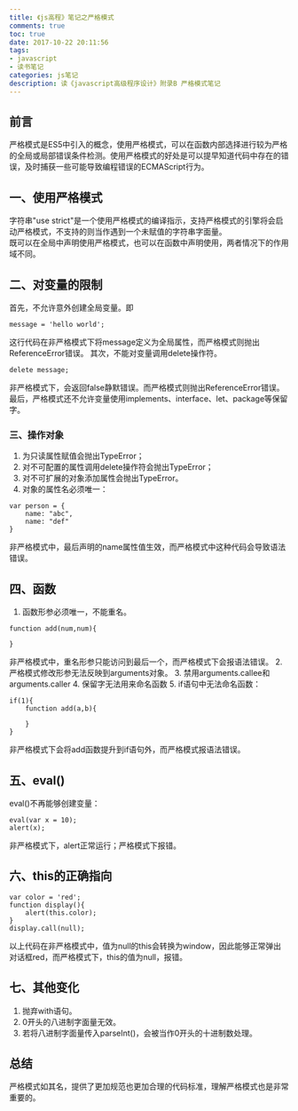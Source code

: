 ```yaml
---
title: 《js高程》笔记之严格模式
comments: true
toc: true
date: 2017-10-22 20:11:56
tags:
- javascript
- 读书笔记
categories: js笔记
description: 读《javascript高级程序设计》附录B 严格模式笔记
---
```

## 前言
严格模式是ES5中引入的概念，使用严格模式，可以在函数内部选择进行较为严格的全局或局部错误条件检测。使用严格模式的好处是可以提早知道代码中存在的错误，及时捕获一些可能导致编程错误的ECMAScript行为。

## 一、使用严格模式

字符串"use strict"是一个使用严格模式的编译指示，支持严格模式的引擎将会启动严格模式，不支持的则当作遇到一个未赋值的字符串字面量。  
既可以在全局中声明使用严格模式，也可以在函数中声明使用，两者情况下的作用域不同。  

## 二、对变量的限制

首先，不允许意外创建全局变量。即
```
message = 'hello world';
```
这行代码在非严格模式下将message定义为全局属性，而严格模式则抛出ReferenceError错误。
其次，不能对变量调用delete操作符。
```
delete message;
```
非严格模式下，会返回false静默错误。而严格模式则抛出ReferenceError错误。
最后，严格模式还不允许变量使用implements、interface、let、package等保留字。

### 三、操作对象

1. 为只读属性赋值会抛出TypeError；
2. 对不可配置的属性调用delete操作符会抛出TypeError；
3. 对不可扩展的对象添加属性会抛出TypeError。
4. 对象的属性名必须唯一：

```
var person = {
    name: "abc",
    name: "def"
}
```
非严格模式中，最后声明的name属性值生效，而严格模式中这种代码会导致语法错误。

## 四、函数
1. 函数形参必须唯一，不能重名。
```
function add(num,num){
    
}
```
非严格模式中，重名形参只能访问到最后一个，而严格模式下会报语法错误。
2. 严格模式修改形参无法反映到arguments对象。
3. 禁用arguments.callee和arguments.caller
4. 保留字无法用来命名函数
5. if语句中无法命名函数：
```
if(1){
    function add(a,b){
        
    }
}
```
非严格模式下会将add函数提升到if语句外，而严格模式报语法错误。

## 五、eval()

eval()不再能够创建变量：
```
eval(var x = 10);
alert(x);
```
非严格模式下，alert正常运行；严格模式下报错。

## 六、this的正确指向
```
var color = 'red';
function display(){
    alert(this.color);
}
display.call(null);
```
以上代码在非严格模式中，值为null的this会转换为window，因此能够正常弹出对话框red，而严格模式下，this的值为null，报错。

## 七、其他变化
1. 抛弃with语句。
2. 0开头的八进制字面量无效。
3. 若将八进制字面量传入parseInt()，会被当作0开头的十进制数处理。

## 总结
严格模式如其名，提供了更加规范也更加合理的代码标准，理解严格模式也是非常重要的。